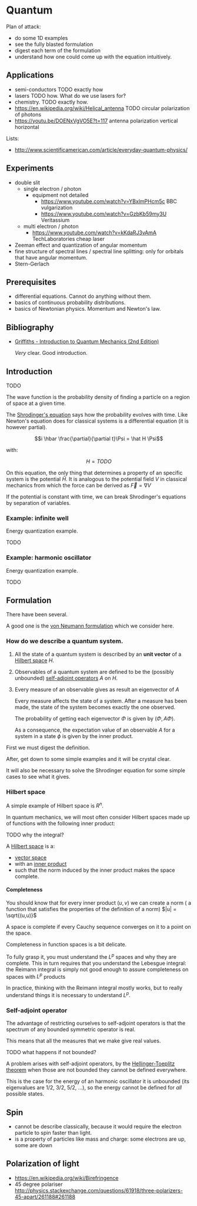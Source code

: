 # Quantum

Plan of attack:

- do some 1D examples
- see the fully blasted formulation
- digest each term of the formulation
- understand how one could come up with the equation intuitively.

## Applications

- semi-conductors TODO exactly how
- lasers TODO how. What do we use lasers for?
- chemistry. TODO exactly how.
- https://en.wikipedia.org/wiki/Helical_antenna TODO circular polarization of photons
- https://youtu.be/DOENxVgVO5E?t=117 antenna polarization vertical horizontal

Lists:

- <http://www.scientificamerican.com/article/everyday-quantum-physics/>

## Experiments

- double slit
    - single electron / photon
        - equipment not detailed
            - https://www.youtube.com/watch?v=YBxlmPHcm5c BBC vulgarization
            - https://www.youtube.com/watch?v=GzbKb59my3U Veritassium
    - multi electron / photon
        - <https://www.youtube.com/watch?v=kKdaRJ3vAmA> TechLaboratories cheap laser
- Zeeman effect and quantization of angular momentum
- fine structure of spectral lines / spectral line splitting: only for orbitals that have angular momentum.
- Stern-Gerlach

## Prerequisites

- differential equations. Cannot do anything without them.
- basics of continuous probability distributions.
- basics of Newtonian physics. Momentum and Newton's law.

## Bibliography

[gri04]: http://www.amazon.com/Introduction-Quantum-Mechanics-2nd-Edition/dp/0131118927

-   [Griffiths - Introduction to Quantum Mechanics (2nd Edition)][gri04]

    *Very* clear. Good introduction.

## Introduction

TODO

The wave function is the probability density of finding a particle on a region of space at a given time.

The [Shrodinger's equation](http://en.wikipedia.org/wiki/Schr%C3%B6dinger_equation) says how the probability evolves with time. Like Newton's equation does for classical systems is a differential equation (it is however partial).

$$i \hbar \frac{\partial}{\partial t}\Psi = \hat H \Psi$$

with:

$$H = TODO$$

On this equation, the only thing that determines a property of an specific system is the potential $\hat H$. It is analogous to the potential field $V$ in classical mechanics from which the force can be derived as $\vec{F} = \nabla V$

If the potential is constant with time, we can break Shrodinger's equations by separation of variables.

### Example: infinite well

Energy quantization example.

TODO

### Example: harmonic oscillator

Energy quantization example.

TODO

## Formulation

There have been several.

A good one is the [von Neumann formulation](http://en.wikipedia.org/wiki/Dirac%E2%80%93von_Neumann_axioms) which we consider here.

### How do we describe a quantum system.

1.  All the state of a quantum system is described by an **unit vector** of a [Hilbert space](#hilbert-space) $H$.

2.  Observables of a quantum system are defined to be the (possibly unbounded) [self-adjoint operators](#self-adjoint-operator) $A$ on $H$.

3.  Every measure of an observable gives as result an eigenvector of $A$

    Every measure affects the state of a system. After a measure has been made, the state of the system becomes exactly the one observed.

    The probability of getting each eigenvector $\Phi$ is given by $(\Phi,A\Phi)$.

    As a consequence, the expectation value of an observable $A$ for a system in a state $\phi$ is given by the inner product.

First we must digest the definition.

After, get down to some simple examples and it will be crystal clear.

It will also be necessary to solve the Shrodinger equation for some simple cases to see what it gives.

### Hilbert space

A simple example of Hilbert space is $R^n$.

In quantum mechanics, we will most often consider Hilbert spaces made up of functions with the following inner product:

TODO why the integral?

A [Hilbert space](http://en.wikipedia.org/wiki/Hilbert_space) is a:

- [vector space](http://en.wikipedia.org/wiki/Vector_space)
- with an [inner product]()
- such that the norm induced by the inner product makes the space complete.

#### Completeness

You should know that for every inner product $(u,v)$ we can create a norm ( a function that satisfies the properties of the definition of a norm) $|u| = \sqrt{(u,u)}$

A space is complete if every Cauchy sequence converges on it to a point on the space.

Completeness in function spaces is a bit delicate.

To fully grasp it, you must understand the $L^p$ spaces and why they are complete. This in turn requires that you understand the Lebesgue integral: the Reimann integral is simply not good enough to assure completeness on spaces with $L^p$ products

In practice, thinking with the Reimann integral mostly works, but to really understand things it is necessary to understand $L^p$.

### Self-adjoint operator

The advantage of restricting ourselves to self-adjoint operators is that the spectrum of any bounded symmetric operator is real.

This means that all the measures that we make give real values.

TODO what happens if not bounded?

A problem arises with self-adjoint operators, by the [Hellinger-Toeplitz theorem](http://en.wikipedia.org/wiki/Hellinger-Toeplitz_theorem) when those are not bounded they cannot be defined everywhere.

This is the case for the energy of an harmonic oscillator it is unbounded (its eigenvalues are 1/2, 3/2, 5/2, ...), so the energy cannot be defined for *all* possible states.

## Spin

- cannot be describe classically, because it would require the electron particle to spin faster than light.
- is a property of particles like mass and charge: some electrons are up, some are down

## Polarization of light

- https://en.wikipedia.org/wiki/Birefringence
- 45 degree polariser http://physics.stackexchange.com/questions/61918/three-polarizers-45-apart/261188#261188
